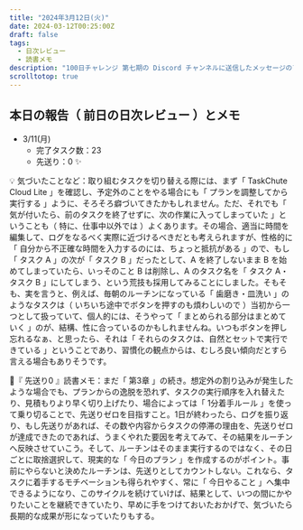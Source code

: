 ```yaml
---
title: "2024年3月12日(火)"
date: 2024-03-12T00:25:00Z
draft: false
tags:
  - 日次レビュー
  - 読書メモ
description: "100日チャレンジ 第七期の Discord チャンネルに送信したメッセージのアーカイブ"
scrolltotop: true
---
```


## 本日の報告（ 前日の日次レビュー ）とメモ

- 3/11(月)
  - 完了タスク数：23
  - 先送り：0 ✨

💡 気づいたことなど：取り組むタスクを切り替える際には、まず「 TaskChute Cloud Lite 」を確認し、予定外のことをやる場合にも「 プランを調整してから実行する 」ように、そろそろ癖づいてきたかもしれません。ただ、それでも「 気が付いたら、前のタスクを終了せずに、次の作業に入ってしまっていた 」ということも（ 特に、仕事中以外では ）よくあります。その場合、適当に時間を編集して、ログをなるべく実際に近づけるべきだとも考えられますが、性格的に「 自分から不正確な時間を入力するのには、ちょっと抵抗がある 」ので、もし「 タスク A 」の次が「 タスク B 」だったとして、A を終了しないまま B を始めてしまっていたら、いっそのこと B は削除し、A のタスク名を「 タスク A・タスク B 」にしてしまう、という荒技も採用してみることにしました。そもそも、実を言うと、例えば、毎朝のルーチンになっている「 歯磨き・皿洗い 」のようなタスクは（ いちいち途中でボタンを押すのも煩わしいので ）当初から一つとして扱っていて、個人的には、そうやって「 まとめられる部分はまとめていく 」のが、結構、性に合っているのかもしれませんね。いつもボタンを押し忘れるなぁ、と思ったら、それは「 それらのタスクは、自然とセットで実行できている 」ということであり、習慣化の観点からは、むしろ良い傾向だとすら言える場合もありそうです。

🔖『 先送り0 』読書メモ：まだ「 第3章 」の続き。想定外の割り込みが発生したような場合でも、プランからの逸脱を恐れず、タスクの実行順序を入れ替えたり、見積もりより早く切り上げたり、場合によっては「 1分着手ルール 」を使って乗り切ることで、先送りゼロを目指すこと。1日が終わったら、ログを振り返り、もし先送りがあれば、その数や内容からタスクの停滞の理由を、先送りゼロが達成できたのであれば、うまくやれた要因を考えてみて、その結果をルーチンへ反映させていこう。そして、ルーチンはそのまま実行するのではなく、その日ごとに取捨選択して、現実的な「 今日のプラン 」を作成するのがポイント。事前にやらないと決めたルーチンは、先送りとしてカウントしない。これなら、タスクに着手するモチベーションも得られやすく、常に「 今日やること 」へ集中できるようになり、このサイクルを続けていけば、結果として、いつの間にかやりたいことを継続できていたり、早めに手をつけておいたおかげで、気づいたら長期的な成果が形になっていたりもする。
